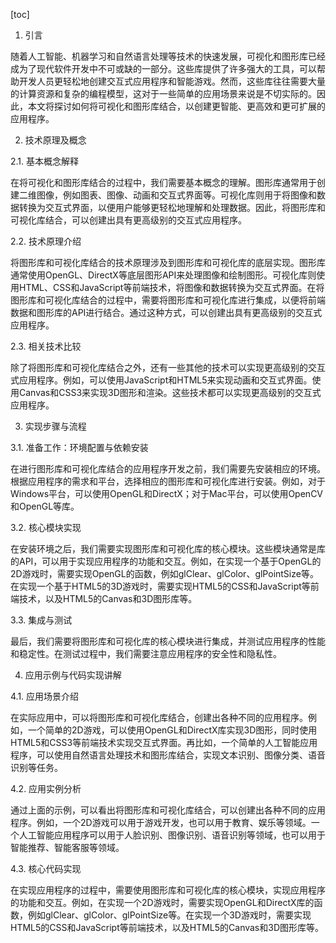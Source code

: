 
[toc]                    
                
                
1. 引言

随着人工智能、机器学习和自然语言处理等技术的快速发展，可视化和图形库已经成为了现代软件开发中不可或缺的一部分。这些库提供了许多强大的工具，可以帮助开发人员更轻松地创建交互式应用程序和智能游戏。然而，这些库往往需要大量的计算资源和复杂的编程模型，这对于一些简单的应用场景来说是不切实际的。因此，本文将探讨如何将可视化和图形库结合，以创建更智能、更高效和更可扩展的应用程序。

2. 技术原理及概念

2.1. 基本概念解释

在将可视化和图形库结合的过程中，我们需要基本概念的理解。图形库通常用于创建二维图像，例如图表、图像、动画和交互式界面等。可视化库则用于将图像和数据转换为交互式界面，以便用户能够更轻松地理解和处理数据。因此，将图形库和可视化库结合，可以创建出具有更高级别的交互式应用程序。

2.2. 技术原理介绍

将图形库和可视化库结合的技术原理涉及到图形库和可视化库的底层实现。图形库通常使用OpenGL、DirectX等底层图形API来处理图像和绘制图形。可视化库则使用HTML、CSS和JavaScript等前端技术，将图像和数据转换为交互式界面。在将图形库和可视化库结合的过程中，需要将图形库和可视化库进行集成，以便将前端数据和图形库的API进行结合。通过这种方式，可以创建出具有更高级别的交互式应用程序。

2.3. 相关技术比较

除了将图形库和可视化库结合之外，还有一些其他的技术可以实现更高级别的交互式应用程序。例如，可以使用JavaScript和HTML5来实现动画和交互式界面。使用Canvas和CSS3来实现3D图形和渲染。这些技术都可以实现更高级别的交互式应用程序。

3. 实现步骤与流程

3.1. 准备工作：环境配置与依赖安装

在进行图形库和可视化库结合的应用程序开发之前，我们需要先安装相应的环境。根据应用程序的需求和平台，选择相应的图形库和可视化库进行安装。例如，对于Windows平台，可以使用OpenGL和DirectX；对于Mac平台，可以使用OpenCV和OpenGL等库。

3.2. 核心模块实现

在安装环境之后，我们需要实现图形库和可视化库的核心模块。这些模块通常是库的API，可以用于实现应用程序的功能和交互。例如，在实现一个基于OpenGL的2D游戏时，需要实现OpenGL的函数，例如glClear、glColor、glPointSize等。在实现一个基于HTML5的3D游戏时，需要实现HTML5的CSS和JavaScript等前端技术，以及HTML5的Canvas和3D图形库等。

3.3. 集成与测试

最后，我们需要将图形库和可视化库的核心模块进行集成，并测试应用程序的性能和稳定性。在测试过程中，我们需要注意应用程序的安全性和隐私性。

4. 应用示例与代码实现讲解

4.1. 应用场景介绍

在实际应用中，可以将图形库和可视化库结合，创建出各种不同的应用程序。例如，一个简单的2D游戏，可以使用OpenGL和DirectX库实现3D图形，同时使用HTML5和CSS3等前端技术实现交互式界面。再比如，一个简单的人工智能应用程序，可以使用自然语言处理技术和图形库结合，实现文本识别、图像分类、语音识别等任务。

4.2. 应用实例分析

通过上面的示例，可以看出将图形库和可视化库结合，可以创建出各种不同的应用程序。例如，一个2D游戏可以用于游戏开发，也可以用于教育、娱乐等领域。一个人工智能应用程序可以用于人脸识别、图像识别、语音识别等领域，也可以用于智能推荐、智能客服等领域。

4.3. 核心代码实现

在实现应用程序的过程中，需要使用图形库和可视化库的核心模块，实现应用程序的功能和交互。例如，在实现一个2D游戏时，需要实现OpenGL和DirectX库的函数，例如glClear、glColor、glPointSize等。在实现一个3D游戏时，需要实现HTML5的CSS和JavaScript等前端技术，以及HTML5的Canvas和3D图形库等。


